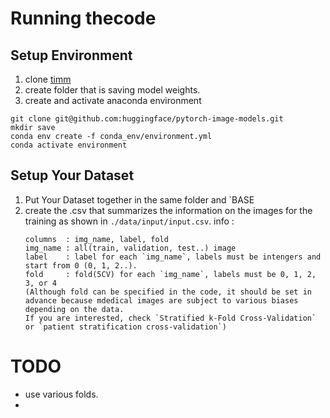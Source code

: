 # Running thecode
## Setup Environment
1. clone [timm](https://github.com/huggingface/pytorch-image-models#getting-started-documentation)
2. create folder that is saving model weights.
3. create and activate anaconda environment
```
git clone git@github.com:huggingface/pytorch-image-models.git
mkdir save
conda env create -f conda_env/environment.yml
conda activate environment
```

## Setup Your Dataset
1. Put Your Dataset together in the same folder and `BASE
2. create the .csv that summarizes the information on the images for the training as shown in `./data/input/input.csv`.
   info :
   ```
   columns  : img_name, label, fold
   img_name : all(train, validation, test..) image
   label    : label for each `img_name`, labels must be intengers and start from 0 (0, 1, 2..).
   fold     : fold(5CV) for each `img_name`, labels must be 0, 1, 2, 3, or 4
   (Although fold can be specified in the code, it should be set in advance because mdedical images are subject to various biases depending on the data.
   If you are interested, check `Stratified k-Fold Cross-Validation` or `patient stratification cross-validation`)
   ```



# TODO
- use various folds.
- 
